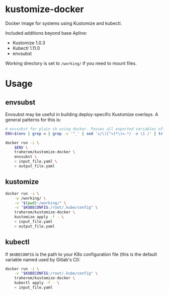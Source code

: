 # kustomize-docker
Docker image for systems using Kustomize and kubectl.

Included additions beyond base Apline:
- Kustomize 1.0.3
- Kubectl 1.11.0
- envsubst

Working directory is set to `/working/` if you need to mount files.

# Usage
## envsubst
Envsubst may be useful in building deploy-specific Kustomize overlays. A general patterns for this is:

```bash
# envsubst for plain sh using docker. Passes all exported variables off to docker
ENV=$(env | grep = | grep -v '^_' | sed 's/\([^=]*\)=.*/ -e \1 /' | tr -d '\n')

docker run -i \
    $ENV \
    traherom/kustomize-docker \
    envsubst \
    < input_file.yaml \
    > output_file.yaml
```

## kustomize
```bash
docker run -i \
    -w /working/ \
    -v "$(pwd):/working/" \
    -v "$KUBECONFIG:/root/.kube/config" \
    traherom/kustomize-docker \
    kustomize apply -f - \
    < input_file.yaml
    > output_file.yaml
```

## kubectl
If `$KUBECONFIG` is the path to your K8s configuration file (this is the default variable named used by Gitlab's CI):

```bash
docker run -i \
    -v "$KUBECONFIG:/root/.kube/config" \
    traherom/kustomize-docker \
    kubectl apply -f - \
    < input_file.yaml
```
